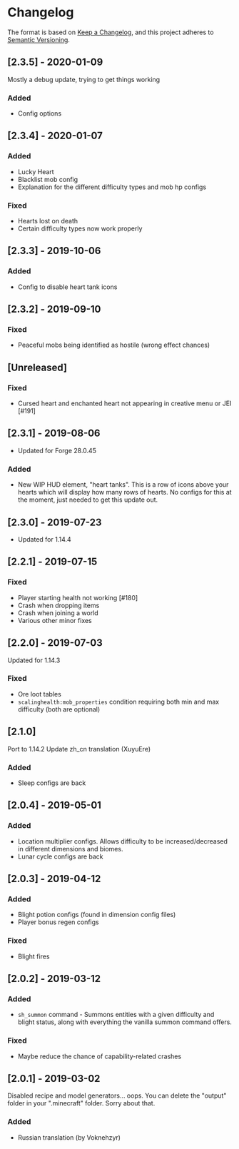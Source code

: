 # Changelog

The format is based on [Keep a Changelog](https://keepachangelog.com/en/1.0.0/),
and this project adheres to [Semantic Versioning](https://semver.org/spec/v2.0.0.html).

## [2.3.5] - 2020-01-09
Mostly a debug update, trying to get things working
### Added
- Config options

## [2.3.4] - 2020-01-07
### Added
- Lucky Heart
- Blacklist mob config
- Explanation for the different difficulty types and mob hp configs
### Fixed
- Hearts lost on death
- Certain difficulty types now work properly

## [2.3.3] - 2019-10-06
### Added
- Config to disable heart tank icons

## [2.3.2] - 2019-09-10
### Fixed
- Peaceful mobs being identified as hostile (wrong effect chances)

## [Unreleased]
### Fixed
- Cursed heart and enchanted heart not appearing in creative menu or JEI [#191]

## [2.3.1] - 2019-08-06
- Updated for Forge 28.0.45
### Added
- New WIP HUD element, "heart tanks". This is a row of icons above your hearts which will display how many rows of hearts. No configs for this at the moment, just needed to get this update out.

## [2.3.0] - 2019-07-23
- Updated for 1.14.4

## [2.2.1] - 2019-07-15
### Fixed
- Player starting health not working [#180]
- Crash when dropping items
- Crash when joining a world
- Various other minor fixes

## [2.2.0] - 2019-07-03
Updated for 1.14.3
### Fixed
- Ore loot tables
- `scalinghealth:mob_properties` condition requiring both min and max difficulty (both are optional)

## [2.1.0]
Port to 1.14.2
Update zh_cn translation (XuyuEre)
### Added
- Sleep configs are back

## [2.0.4] - 2019-05-01
### Added
- Location multiplier configs. Allows difficulty to be increased/decreased in different dimensions and biomes.
- Lunar cycle configs are back

## [2.0.3] - 2019-04-12
### Added
- Blight potion configs (found in dimension config files)
- Player bonus regen configs
### Fixed
- Blight fires

## [2.0.2] - 2019-03-12
### Added
- `sh_summon` command - Summons entities with a given difficulty and blight status, along with everything the vanilla summon command offers.
### Fixed
- Maybe reduce the chance of capability-related crashes

## [2.0.1] - 2019-03-02
Disabled recipe and model generators... oops. You can delete the "output" folder in your ".minecraft" folder. Sorry about that.
### Added
- Russian translation (by Voknehzyr)
